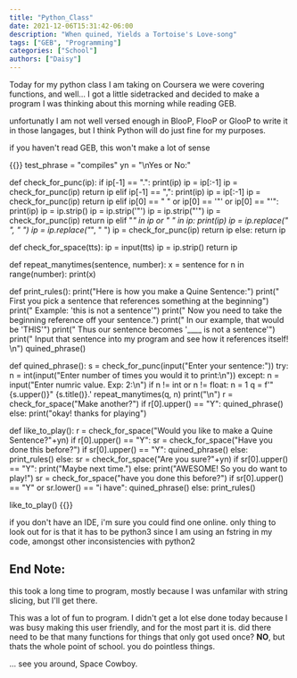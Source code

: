 ```yaml
---
title: "Python_Class"
date: 2021-12-06T15:31:42-06:00
description: "When quined, Yields a Tortoise's Love-song"
tags: ["GEB", "Programming"]
categories: ["School"]
authors: ["Daisy"]
---
```


Today for my python class I am taking on Coursera we were covering functions, and well... I got a little sidetracked and decided to make a program I was thinking about this morning while reading GEB.

unfortunatly I am not well versed enough in BlooP, FlooP or GlooP to write it in those langages, but I think Python will do just fine for my purposes.

if you haven't read GEB, this won't make a lot of sense


{{<highlight python>}}
test_phrase = "compiles"
yn = "\nYes or No:"

def check_for_punc(ip):
    if ip[-1] == ".":
        print(ip)
        ip = ip[:-1]
        ip = check_for_punc(ip)
        return ip
    elif ip[-1] == ",":
        print(ip)
        ip = ip[:-1]
        ip = check_for_punc(ip)
        return ip
    elif ip[0] == " " or ip[0] == '"' or ip[0] == "'":
        print(ip)
        ip = ip.strip()
        ip = ip.strip('"')
        ip = ip.strip("'")
        ip = check_for_punc(ip)
        return ip
    elif "_" in ip or "  " in ip:
        print(ip)
        ip = ip.replace("  ", " ")
        ip = ip.replace("_", " ")
        ip = check_for_punc(ip)
        return ip
    else:
        return ip

def check_for_space(tts):
    ip = input(tts)
    ip = ip.strip()
    return ip

def repeat_manytimes(sentence, number):
    x = sentence
    for n in range(number):
        print(x)

def print_rules():
    print("Here is how you make a Quine Sentence:")
    print(" First you pick a sentence that references something at the beginning")
    print(" Example: 'this is not a sentence'")
    print(" Now you need to take the beginning reference off your sentence.")
    print(" In our example, that would be 'THIS'")
    print(" Thus our sentence becomes '____ is not a sentence'")
    print(" Input that sentence into my program and see how it references itself! \n")
    quined_phrase()

def quined_phrase():
    s = check_for_punc(input("Enter your sentence:"))
    try:
        n = int(input("Enter number of times you would it to print:\n"))
    except:
        n = input("Enter numric value. Exp: 2:\n")
        if n != int or n != float:
            n = 1
    q = f'"{s.upper()}" {s.title()}.'
    repeat_manytimes(q, n)
    print("\n")
    r = check_for_space("Make another?")
    if r[0].upper() == "Y":
        quined_phrase()
    else:
        print("okay! thanks for playing")

def like_to_play():
    r = check_for_space("Would you like to make a Quine Sentence?"+yn)
    if r[0].upper() == "Y":
        sr = check_for_space("Have you done this before?")
        if sr[0].upper() == "Y":
            quined_phrase()
        else:
            print_rules()
    else:
        sr = check_for_space("Are you sure?"+yn)
        if sr[0].upper() == "Y":
            print("Maybe next time.")
        else:
            print("AWESOME! So you do want to play!")
            sr = check_for_space("have you done this before?")
            if sr[0].upper() == "Y" or sr.lower() == "i have":
                quined_phrase()
            else:
                print_rules()

like_to_play()
{{</highlight>}}

if you don't have an IDE, i'm sure you could find one online. only thing to look out for is that it has to be python3 since I am using an fstring in my code, amongst other inconsistencies with python2

## End Note:

this took a long time to program, mostly because I was unfamilar with string slicing, but I'll get there.

This was a lot of fun to program. I didn't get a lot else done today because I was busy making this user friendly, and for the most part it is. did there need to be that many functions for things that only got used once? **NO**, but thats the whole point of school. you do pointless things.

... see you around, Space Cowboy.

